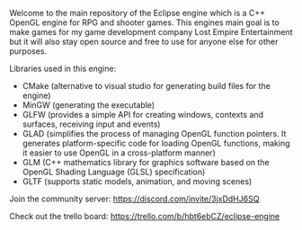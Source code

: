 Welcome to the main repository of the Eclipse engine which is a C++ OpenGL engine for RPG and shooter games. This engines main goal is to make games for my game development company Lost Empire Entertainment but it will also stay open source and free to use for anyone else for other purposes.

Libraries used in this engine:
- CMake (alternative to visual studio for generating build files for the engine)
- MinGW (generating the executable)
- GLFW (provides a simple API for creating windows, contexts and surfaces, receiving input and events)
- GLAD (simplifies the process of managing OpenGL function pointers. It generates platform-specific code for loading OpenGL functions, making it easier to use OpenGL in a cross-platform manner)
- GLM (C++ mathematics library for graphics software based on the OpenGL Shading Language (GLSL) specification)
- GLTF (supports static models, animation, and moving scenes)

Join the community server: https://discord.com/invite/3jxDdHJ6SQ

Check out the trello board: https://trello.com/b/hbt6ebCZ/eclipse-engine
